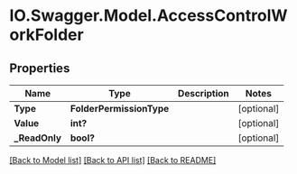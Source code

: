# IO.Swagger.Model.AccessControlWorkFolder
## Properties

Name | Type | Description | Notes
------------ | ------------- | ------------- | -------------
**Type** | **FolderPermissionType** |  | [optional] 
**Value** | **int?** |  | [optional] 
**_ReadOnly** | **bool?** |  | [optional] 

[[Back to Model list]](../README.md#documentation-for-models) [[Back to API list]](../README.md#documentation-for-api-endpoints) [[Back to README]](../README.md)

